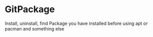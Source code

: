 # GitPackage
Install, uninstall, find Package you have installed before using apt or pacman and something else

